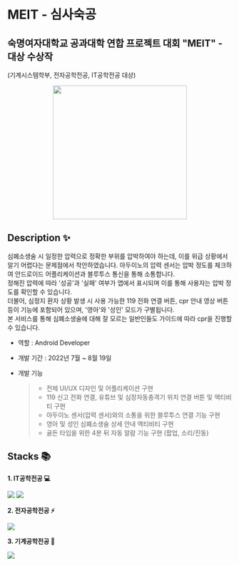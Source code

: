 # MEIT - 심사숙공 

## 숙명여자대학교 공과대학 연합 프로젝트 대회 "MEIT" - 대상 수상작
(기계시스템학부, 전자공학전공, IT공학전공 대상)

<p align="center">
  <img src="https://user-images.githubusercontent.com/91182156/226110846-ea974586-a6eb-4769-81bb-00fdc4d5ae7d.jpg" width="300" height="300">
</p>

## Description ✨
심폐소생술 시 일정한 압력으로 정확한 부위를 압박하여야 하는데, 이를 위급 상황에서 알기 어렵다는 문제점에서 착안하였습니다.
아두이노의 압력 센서는 압박 정도를 체크하여 안드로이드 어플리케이션과 블루투스 통신을 통해 소통합니다.  
정해진 압력에 따라 '성공'과 '실패' 여부가 앱에서 표시되며 이를 통해 사용자는 압박 정도를 확인할 수 있습니다.  
더불어, 심정지 환자 상황 발생 시 사용 가능한 119 전화 연결 버튼, cpr 안내 영상 버튼 등이 기능에 포함되어 있으며, '영아'와 '성인' 모드가 구별됩니다.  
본 서비스를 통해 심폐소생술에 대해 잘 모르는 일반인들도 가이드에 따라 cpr을 진행할 수 있습니다.

- 역할 : Android Developer
- 개발 기간 : 2022년 7월 ~ 8월 19일
- 개발 기능

  >- 전체 UI/UX 디자인 및 어플리케이션 구현
  >- 119 신고 전화 연결, 유튜브 및 심장자동충격기 위치 연결 버튼 및 액티비티 구현
  >- 아두이노 센서(압력 센서)와의 소통을 위한 블루투스 연결 기능 구현
  >- 영아 및 성인 심폐소생술 상세 안내 액티비티 구현
  >- 골든 타임을 위한 4분 뒤 자동 알람 기능 구현 (팝업, 소리/진동)

## Stacks 📚
**1. IT공학전공 💻**
<p>
  <img src="https://img.shields.io/badge/android-3DDC84?style=fflat&logo=android&logoColor=white">
  <img src="https://img.shields.io/badge/Java-007396?style=flat&logo=OpenJDK&logoColor=white"/>
</p>

**2. 전자공학전공 ⚡️**
<p>
  <img src="https://img.shields.io/badge/arduino-00979D?style=flat&logo=arduino&logoColor=white">
</p>

**3. 기계공학전공 🤖**
<p>
  <img src="https://img.shields.io/badge/AutoCad-0696D7?style=fflat&logo=AutoCad&logoColor=white">

